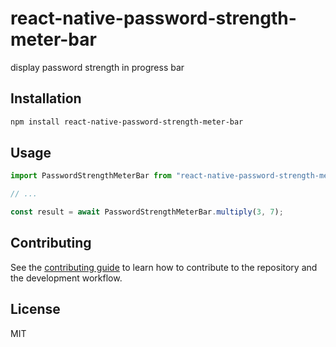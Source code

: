 # react-native-password-strength-meter-bar

display password strength in progress bar

## Installation

```sh
npm install react-native-password-strength-meter-bar
```

## Usage

```js
import PasswordStrengthMeterBar from "react-native-password-strength-meter-bar";

// ...

const result = await PasswordStrengthMeterBar.multiply(3, 7);
```

## Contributing

See the [contributing guide](CONTRIBUTING.md) to learn how to contribute to the repository and the development workflow.

## License

MIT

